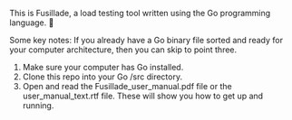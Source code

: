 This is Fusillade, a load testing tool written using the Go programming language. 🚀

Some key notes:
If you already have a Go binary file sorted and ready for your computer architecture, then you can skip to point three.

1. Make sure your computer has Go installed.
2. Clone this repo into your Go /src directory.
3. Open and read the Fusillade_user_manual.pdf file or the user_manual_text.rtf file. These will show you how to get up and running.
